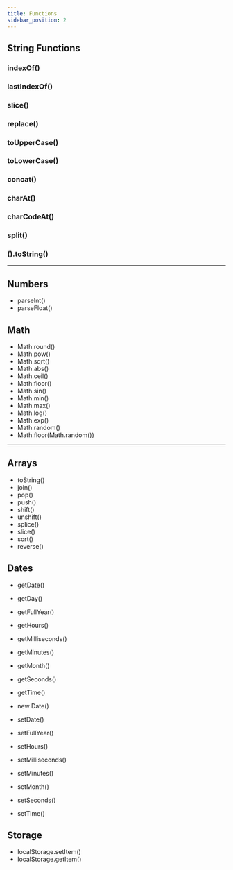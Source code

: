 ```yaml
---
title: Functions
sidebar_position: 2
---
```


## String Functions

### indexOf()

### lastIndexOf()

### slice()

### replace()

### toUpperCase()

### toLowerCase()

### concat()

### charAt()

### charCodeAt()

### split()

### ().toString()

---

## Numbers

- parseInt()
- parseFloat()

## Math

- Math.round()
- Math.pow()
- Math.sqrt()
- Math.abs()
- Math.ceil()
- Math.floor()
- Math.sin()
- Math.min()
- Math.max()
- Math.log()
- Math.exp()
- Math.random()
- Math.floor(Math.random())

---

## Arrays

- toString()
- join()
- pop()
- push()
- shift()
- unshift()
- splice()
- slice()
- sort()
- reverse()

## Dates

- getDate()
- getDay()
- getFullYear()
- getHours()
- getMilliseconds()
- getMinutes()
- getMonth()
- getSeconds()
- getTime()

- new Date()

- setDate()
- setFullYear()
- setHours()
- setMilliseconds()
- setMinutes()
- setMonth()
- setSeconds()
- setTime()

## Storage

- localStorage.setItem()
- localStorage.getItem()
